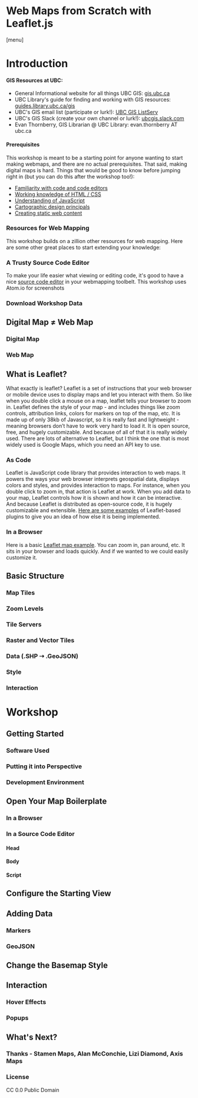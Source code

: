 
# Web Maps from Scratch with Leaflet.js

[menu]

# Introduction

#### GIS Resources at UBC:
- General Informational website for all things UBC GIS: [gis.ubc.ca](http://gis.ubc.ca/)    
- UBC Library's guide for finding and working with GIS resources: [guides.library.ubc.ca/gis](http://guides.library.ubc.ca/gis)
- UBC's GIS email list (participate or lurk!): [UBC GIS ListServ](https://lists.ubc.ca/scripts/wa.exe?SUBED1=GIS-LIST&A=1)  
- UBC's GIS Slack (create your own channel or lurk!): [ubcgis.slack.com](https://ubcgis.slack.com/)
- Evan Thornberry, GIS Librarian @ UBC Library: evan.thornberry AT ubc.ca

#### Prerequisites
This workshop is meant to be a starting point for anyone wanting to start making webmaps, and there are no actual prerequisites. That said, making digital maps is hard. Things that would be good to know before jumping right in (but you can do this after the workshop too!):
- [Familiarity with code and code editors](#)
- [Working knowledge of HTML / CSS](#)
- [Understanding of JavaScript](#)
- [Cartographic design principals](#)
- [Creating static web content](#)

### Resources for Web Mapping
This workshop builds on a zillion other resources for web mapping. Here are some other great places to start extending your knowledge:

### A Trusty Source Code Editor
To make your life easier what viewing or editing code, it's good to have a nice [source code editor](https://en.wikipedia.org/wiki/Source_code_editor) in your webmapping toolbelt. This workshop uses Atom.io for screenshots
### Download Workshop Data

## Digital Map ≠ Web Map
### Digital Map
### Web Map

## What is Leaflet?
What exactly is leaflet? Leaflet is a set of instructions that your web browser or mobile device uses to display maps and let you interact with them. So like when you double click a mouse on a map, leaflet tells your browser to zoom in. Leaflet defines the style of your map - and includes things like zoom controls, attribution links, colors for markers on top of the map, etc. It is made up of only 38kb of Javascript, so it is really fast and lightweight - meaning browsers don’t have to work very hard to load it. It is open source, free, and hugely customizable. And because of all of that it is really widely used. There are lots of alternative to Leaflet, but I think the one that is most widely used is Google Maps, which you need an API key to use.
### As Code
Leaflet is JavaScript code library that provides interaction to web maps. It powers the ways your web browser interprets geospatial data, displays colors and styles, and provides interaction to maps. For instance, when you double click to zoom in, that action is Leaflet at work. When you add data to your map, Leaflet controls how it is shown and how it can be interactive. And because Leaflet is distributed as open-source code, it is hugely customizable and extensible. [Here are some examples](https://leafletjs.com/plugins.html) of Leaflet-based plugins to give you an idea of how else it is being implemented.

### In a Browser
Here is a basic [Leaflet map example](https://s3.amazonaws.com/ect123/PNWDC-Leaflet-2018/maps/map01.html). You can zoom in, pan around, etc. It sits in your browser and loads quickly. And if we wanted to we could easily customize it.



## Basic Structure
### Map Tiles
### Zoom Levels
### Tile Servers
### Raster and Vector Tiles
### Data (.SHP ⇢ .GeoJSON)
### Style
### Interaction

# Workshop
## Getting Started
### Software Used
### Putting it into Perspective
### Development Environment

## Open Your Map Boilerplate
### In a Browser
### In a Source Code Editor
#### Head
#### Body
#### Script

## Configure the Starting View

## Adding Data
### Markers
### GeoJSON

## Change the Basemap Style

## Interaction
### Hover Effects
### Popups

## What's Next?
### Thanks - Stamen Maps, Alan McConchie, Lizi Diamond, Axis Maps
### License
CC 0.0 Public Domain
